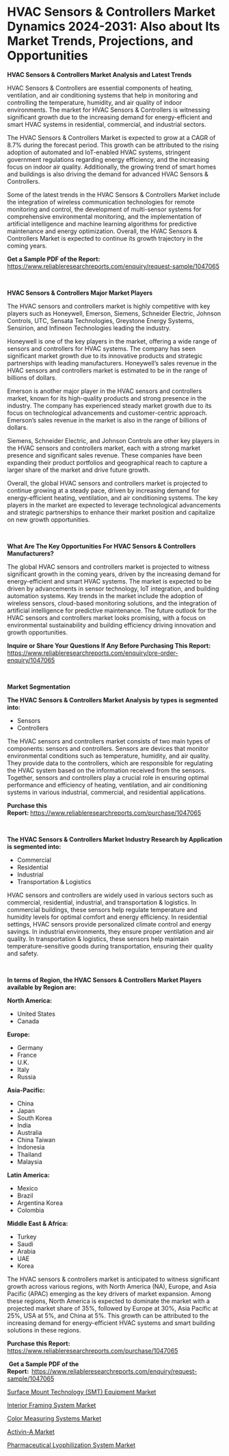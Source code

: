 <p><h1>HVAC Sensors & Controllers Market Dynamics 2024-2031: Also about Its Market Trends, Projections, and Opportunities</h1></p><p><strong>HVAC Sensors & Controllers Market Analysis and Latest Trends</strong></p>
<p><p>HVAC Sensors & Controllers are essential components of heating, ventilation, and air conditioning systems that help in monitoring and controlling the temperature, humidity, and air quality of indoor environments. The market for HVAC Sensors & Controllers is witnessing significant growth due to the increasing demand for energy-efficient and smart HVAC systems in residential, commercial, and industrial sectors.</p><p>The HVAC Sensors & Controllers Market is expected to grow at a CAGR of 8.7% during the forecast period. This growth can be attributed to the rising adoption of automated and IoT-enabled HVAC systems, stringent government regulations regarding energy efficiency, and the increasing focus on indoor air quality. Additionally, the growing trend of smart homes and buildings is also driving the demand for advanced HVAC Sensors & Controllers.</p><p>Some of the latest trends in the HVAC Sensors & Controllers Market include the integration of wireless communication technologies for remote monitoring and control, the development of multi-sensor systems for comprehensive environmental monitoring, and the implementation of artificial intelligence and machine learning algorithms for predictive maintenance and energy optimization. Overall, the HVAC Sensors & Controllers Market is expected to continue its growth trajectory in the coming years.</p></p>
<p><strong>Get a Sample PDF of the Report:&nbsp;</strong> <a href="https://www.reliableresearchreports.com/enquiry/request-sample/1047065">https://www.reliableresearchreports.com/enquiry/request-sample/1047065</a></p>
<p>&nbsp;</p>
<p><strong>HVAC Sensors & Controllers Major Market Players</strong></p>
<p><p>The HVAC sensors and controllers market is highly competitive with key players such as Honeywell, Emerson, Siemens, Schneider Electric, Johnson Controls, UTC, Sensata Technologies, Greystone Energy Systems, Sensirion, and Infineon Technologies leading the industry.</p><p>Honeywell is one of the key players in the market, offering a wide range of sensors and controllers for HVAC systems. The company has seen significant market growth due to its innovative products and strategic partnerships with leading manufacturers. Honeywell’s sales revenue in the HVAC sensors and controllers market is estimated to be in the range of billions of dollars.</p><p>Emerson is another major player in the HVAC sensors and controllers market, known for its high-quality products and strong presence in the industry. The company has experienced steady market growth due to its focus on technological advancements and customer-centric approach. Emerson’s sales revenue in the market is also in the range of billions of dollars.</p><p>Siemens, Schneider Electric, and Johnson Controls are other key players in the HVAC sensors and controllers market, each with a strong market presence and significant sales revenue. These companies have been expanding their product portfolios and geographical reach to capture a larger share of the market and drive future growth.</p><p>Overall, the global HVAC sensors and controllers market is projected to continue growing at a steady pace, driven by increasing demand for energy-efficient heating, ventilation, and air conditioning systems. The key players in the market are expected to leverage technological advancements and strategic partnerships to enhance their market position and capitalize on new growth opportunities.</p></p>
<p>&nbsp;</p>
<p><strong>What Are The Key Opportunities For HVAC Sensors & Controllers Manufacturers?</strong></p>
<p><p>The global HVAC sensors and controllers market is projected to witness significant growth in the coming years, driven by the increasing demand for energy-efficient and smart HVAC systems. The market is expected to be driven by advancements in sensor technology, IoT integration, and building automation systems. Key trends in the market include the adoption of wireless sensors, cloud-based monitoring solutions, and the integration of artificial intelligence for predictive maintenance. The future outlook for the HVAC sensors and controllers market looks promising, with a focus on environmental sustainability and building efficiency driving innovation and growth opportunities.</p></p>
<p><strong>Inquire or Share Your Questions If Any Before Purchasing This Report:</strong> <a href="https://www.reliableresearchreports.com/enquiry/pre-order-enquiry/1047065">https://www.reliableresearchreports.com/enquiry/pre-order-enquiry/1047065</a></p>
<p>&nbsp;</p>
<p><strong>Market Segmentation</strong></p>
<p><strong>The HVAC Sensors & Controllers Market Analysis by types is segmented into:</strong></p>
<p><ul><li>Sensors</li><li>Controllers</li></ul></p>
<p><p>The HVAC sensors and controllers market consists of two main types of components: sensors and controllers. Sensors are devices that monitor environmental conditions such as temperature, humidity, and air quality. They provide data to the controllers, which are responsible for regulating the HVAC system based on the information received from the sensors. Together, sensors and controllers play a crucial role in ensuring optimal performance and efficiency of heating, ventilation, and air conditioning systems in various industrial, commercial, and residential applications.</p></p>
<p><strong>Purchase this Report:&nbsp;</strong><a href="https://www.reliableresearchreports.com/purchase/1047065">https://www.reliableresearchreports.com/purchase/1047065</a></p>
<p>&nbsp;</p>
<p><strong>The HVAC Sensors & Controllers Market Industry Research by Application is segmented into:</strong></p>
<p><ul><li>Commercial</li><li>Residential</li><li>Industrial</li><li>Transportation & Logistics</li></ul></p>
<p><p>HVAC sensors and controllers are widely used in various sectors such as commercial, residential, industrial, and transportation & logistics. In commercial buildings, these sensors help regulate temperature and humidity levels for optimal comfort and energy efficiency. In residential settings, HVAC sensors provide personalized climate control and energy savings. In industrial environments, they ensure proper ventilation and air quality. In transportation & logistics, these sensors help maintain temperature-sensitive goods during transportation, ensuring their quality and safety.</p></p>
<p>&nbsp;</p>
<p><strong>In terms of Region, the HVAC Sensors & Controllers Market Players available by Region are:</strong></p>
<p>
    <p> <strong> North America: </strong>
        <ul>
            <li>United States</li>
            <li>Canada</li>
        </ul>
        </p> 
    <p> <strong> Europe: </strong>
        <ul>
            <li>Germany</li>
            <li>France</li>
            <li>U.K.</li>
            <li>Italy</li>
            <li>Russia</li>
        </ul>
        </p> 
    <p> <strong> Asia-Pacific: </strong>
        <ul>
            <li>China</li>
            <li>Japan</li>
            <li>South Korea</li>
            <li>India</li>
            <li>Australia</li>
            <li>China Taiwan</li>
            <li>Indonesia</li>
            <li>Thailand</li>
            <li>Malaysia</li>
        </ul>
        </p> 
    <p> <strong> Latin America: </strong>
        <ul>
            <li>Mexico</li>
            <li>Brazil</li>
            <li>Argentina Korea</li>
            <li>Colombia</li>
        </ul>
        </p> 
    <p> <strong> Middle East & Africa: </strong>
        <ul>
            <li>Turkey</li>
            <li>Saudi</li>
            <li>Arabia</li>
            <li>UAE</li>
            <li>Korea</li>
        </ul>
    </p>
    </p>
<p><p>The HVAC sensors & controllers market is anticipated to witness significant growth across various regions, with North America (NA), Europe, and Asia Pacific (APAC) emerging as the key drivers of market expansion. Among these regions, North America is expected to dominate the market with a projected market share of 35%, followed by Europe at 30%, Asia Pacific at 25%, USA at 5%, and China at 5%. This growth can be attributed to the increasing demand for energy-efficient HVAC systems and smart building solutions in these regions.</p></p>
<p><strong>Purchase this Report: </strong><a href="https://www.reliableresearchreports.com/purchase/1047065">https://www.reliableresearchreports.com/purchase/1047065</a></p>
<p>&nbsp;<strong>Get a Sample PDF of the Report:&nbsp;&nbsp;</strong><a href="https://www.reliableresearchreports.com/enquiry/request-sample/1047065">https://www.reliableresearchreports.com/enquiry/request-sample/1047065</a></p>
<p><strong></strong></p>
<p><p><a href="https://github.com/suaretopek9/Market-Research-Report-List-1/blob/main/surface-mount-technology-smt-equipment-market.md">Surface Mount Technology (SMT) Equipment Market</a></p><p><a href="https://medium.com/@sarinaking2023/interior-framing-system-market-insight-market-trends-growth-forecasted-from-2024-to-2031-539a3ebca790">Interior Framing System Market</a></p><p><a href="https://medium.com/@sarinaking2023/color-measuring-systems-market-trends-and-market-analysis-forecasted-for-period-2024-2031-b1724a9b2ea0">Color Measuring Systems Market</a></p><p><a href="https://github.com/mharielmesa/Market-Research-Report-List-1/blob/main/activin-a-market.md">Activin-A Market</a></p><p><a href="https://medium.com/p/367290e91bfa/edit">Pharmaceutical Lyophilization System Market</a></p></p>